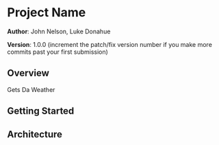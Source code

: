 # Project Name


**Author**: John Nelson, Luke Donahue

**Version**: 1.0.0 (increment the patch/fix version number if you make more commits past your first submission)

## Overview
Gets Da Weather

## Getting Started
<!-- What are the steps that a user must take in order to build this app on their own machine and get it running? -->

## Architecture
<!-- Provide a detailed description of the application design. What technologies (languages, libraries, etc) you're using, and any other relevant design information. -->